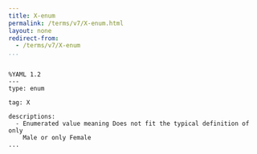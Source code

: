 ```yaml
---
title: X-enum
permalink: /terms/v7/X-enum.html
layout: none
redirect-from:
  - /terms/v7/X-enum
...
```


```

%YAML 1.2
---
type: enum

tag: X

descriptions:
  - Enumerated value meaning Does not fit the typical definition of only
    Male or only Female
...

```